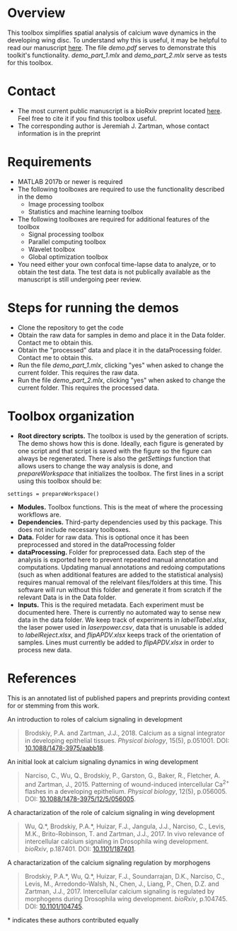 # Overview
This toolbox simplifies spatial analysis of calcium wave dynamics in the developing wing disc. To understand why this is useful, it may be helpful to read our manuscript [here](https://doi.org/10.1101/104745). The file *demo.pdf* serves to demonstrate this toolkit's functionality. *demo_part_1.mlx* and *demo_part_2.mlx* serve as tests for this toolbox.

# Contact
- The most current public manuscript is a bioRxiv preprint located [here](https://doi.org/10.1101/104745). Feel free to cite it if you find this toolbox useful.
- The corresponding author is Jeremiah J. Zartman, whose contact information is in the preprint

# Requirements
- MATLAB 2017b or newer is required
- The following toolboxes are required to use the functionality described in the demo
  - Image processing toolbox
  - Statistics and machine learning toolbox
- The following toolboxes are required for additional features of the toolbox
  - Signal processing toolbox
  - Parallel computing toolbox
  - Wavelet toolbox
  - Global optimization toolbox
- You need either your own confocal time-lapse data to analyze, or to obtain the test data. The test data is not publically available as the manuscript is still undergoing peer review.

# Steps for running the demos
- Clone the repository to get the code
- Obtain the raw data for samples in demo and place it in the Data folder. Contact me to obtain this.
- Obtain the "processed" data and place it in the dataProcessing folder. Contact me to obtain this.
- Run the file *demo_part_1.mlx*, clicking "yes" when asked to change the current folder. This requires the raw data.
- Run the file *demo_part_2.mlx*, clicking "yes" when asked to change the current folder. This requires the processed data.

# Toolbox organization
- **Root directory scripts.** The toolbox is used by the generation of scripts. The demo shows how this is done. Ideally, each figure is generated by one script and that script is saved with the figure so the figure can always be regenerated. There is also the *getSettings* function that allows users to change the way analysis is done, and *prepareWorkspace* that initializes the toolbox. The first lines in a script using this toolbox should be:
```
settings = prepareWorkspace()
```
- **Modules.** Toolbox functions. This is the meat of where the processing workflows are.
- **Dependencies.** Third-party dependencies used by this package. This does not include necessary toolboxes.
- **Data.** Folder for raw data. This is optional once it has been preprocessed and stored in the dataProcessing folder
- **dataProcessing.** Folder for preprocessed data. Each step of the analysis is exported here to prevent repeated manual annotation and computations. Updating manual annotations and redoing computations (such as when additional features are added to the statistical analysis) requires manual removal of the relelvant files/folders at this time. This software will run without this folder and generate it from scratch if the relevant Data is in the Data folder.
- **Inputs.** This is the required metadata. Each experiment must be documented here. There is currently no automated way to sense new data in the data folder. We keep track of experiments in *labelTabel.xlsx*, the laser power used in *laserpower.csv*, data that is unusable is added to *labelReject.xlsx*, and *flipAPDV.xlsx* keeps track of the orientation of samples. Lines must currently be added to *flipAPDV.xlsx* in order to process new data.

# References
This is an annotated list of published papers and preprints providing context for or stemming from this work.

An introduction to roles of calcium signaling in development

> Brodskiy, P.A. and Zartman, J.J., 2018. Calcium as a signal integrator in developing epithelial tissues. *Physical biology*, 15(5), p.051001. DOI: [10.1088/1478-3975/aabb18](https://doi.org/10.1088/1478-3975/aabb18).

An initial look at calcium signaling dynamics in wing development

> Narciso, C., Wu, Q., Brodskiy, P., Garston, G., Baker, R., Fletcher, A. and Zartman, J., 2015. Patterning of wound-induced intercellular Ca<sup>2+</sup> flashes in a developing epithelium. *Physical biology*, 12(5), p.056005. DOI: [10.1088/1478-3975/12/5/056005](https://doi.org/10.1088/1478-3975/12/5/056005).

A charactarization of the role of calcium signaling in wing development

> Wu, Q.\*, Brodskiy, P.A.\*, Huizar, F.J., Jangula, J.J., Narciso, C., Levis, M.K., Brito-Robinson, T. and Zartman, J.J., 2017. In vivo relevance of intercellular calcium signaling in Drosophila wing development. *bioRxiv*, p.187401. DOI: [10.1101/187401](https://doi.org/10.1101/187401).

A charactarization of the calcium signaling regulation by morphogens

> Brodskiy, P.A.\*, Wu, Q.\*, Huizar, F.J., Soundarrajan, D.K., Narciso, C., Levis, M., Arredondo-Walsh, N., Chen, J., Liang, P., Chen, D.Z. and Zartman, J.J., 2017. Intercellular calcium signaling is regulated by morphogens during Drosophila wing development. *bioRxiv*, p.104745. DOI: [10.1101/104745](https://doi.org/10.1101/104745).

\* indicates these authors contributed equally
